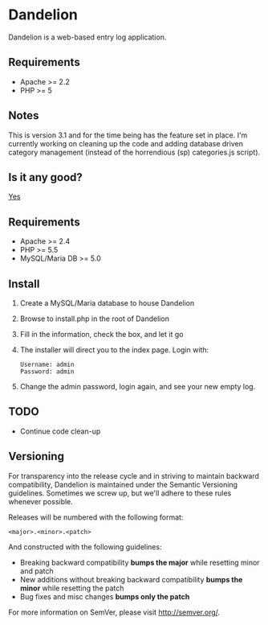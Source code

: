 # Dandelion

Dandelion is a web-based entry log application.

## Requirements

* Apache >= 2.2
* PHP >= 5

## Notes

This is version 3.1 and for the time being has the feature set in place. I'm currently working on cleaning up the code and adding database driven category management (instead of the horrendious (sp) categories.js script).

## Is it any good?

[Yes](https://news.ycombinator.com/item?id=3067434)

## Requirements

* Apache >= 2.4
* PHP >= 5.5
* MySQL/Maria DB >= 5.0

## Install

1. Create a MySQL/Maria database to house Dandelion
2. Browse to install.php in the root of Dandelion
3. Fill in the information, check the box, and let it go
4. The installer will direct you to the index page. Login with:

   ```
   Username: admin
   Password: admin
   ```

5. Change the admin password, login again, and see your new empty log.

## TODO

* Continue code clean-up

## Versioning

For transparency into the release cycle and in striving to maintain backward compatibility, Dandelion is maintained under the Semantic Versioning guidelines. Sometimes we screw up, but we'll adhere to these rules whenever possible.

Releases will be numbered with the following format:

`<major>.<minor>.<patch>`

And constructed with the following guidelines:

- Breaking backward compatibility **bumps the major** while resetting minor and patch
- New additions without breaking backward compatibility **bumps the minor** while resetting the patch
- Bug fixes and misc changes **bumps only the patch**

For more information on SemVer, please visit <http://semver.org/>.
